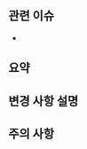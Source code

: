 ## 관련 이슈

<!-- 연관된 이슈 번호를 작성해주세요 예 #15 -->

-

## 요약

<!-- 작업 내용에 대해 간단히 설명해주세요 -->

## 변경 사항 설명

<!-- 구현한 내용에 대해 자세한 내용을 작성해 주세요 -->
<!-- 추가적으로 리뷰를 원하는 부분을 알려주세요 -->

## 주의 사항

